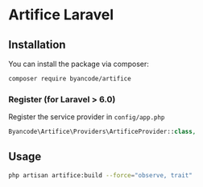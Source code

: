 # Artifice Laravel

## Installation

You can install the package via composer:

``` bash
composer require byancode/artifice
```

### Register (for Laravel > 6.0)

Register the service provider in `config/app.php`

``` php
Byancode\Artifice\Providers\ArtificeProvider::class,
```

## Usage

``` bash 
php artisan artifice:build --force="observe, trait"
```

